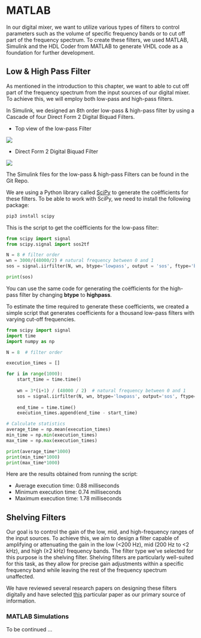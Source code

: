 # MATLAB

In our digital mixer, we want to utilize various types of filters to control parameters such as the volume of specific frequency bands or to cut off part of the frequency spectrum. To create these filters, we used MATLAB, Simulink and the HDL Coder from MATLAB to generate VHDL code as a foundation for further development.

## Low & High Pass Filter

As mentioned in the introduction to this chapter, we want to able to cut off part of the frequency spectrum from the input sources of our digital mixer. To achieve this, we will employ both low-pass and high-pass filters.

In Simulink, we designed an 8th order low-pass & high-pass filter by using a Cascade of four Direct Form 2 Digital Biquad Filters.

* Top view of the low-pass Filter
<img src="/img/low_pass_filter.png"/>

* Direct Form 2 Digital Biquad Filter
<img src="/img/direct_form_2_digital_biquad_filter.png"/>

The Simulink files for the low-pass & high-pass Filters can be found in the Git Repo.

We are using a Python library called [SciPy](https://docs.scipy.org/doc/scipy/index.html) to generate the coëfficients for these filters. To be able to work with SciPy, we need to install the following package:
```bash
pip3 install scipy
```

This is the script to get the coëfficients for the low-pass filter:
```python
from scipy import signal
from scipy.signal import sos2tf

N = 8 # filter order
wn = 3000/(48000/2) # natural frequency between 0 and 1
sos = signal.iirfilter(N, wn, btype='lowpass', output = 'sos', ftype='butter')

print(sos)
```
You can use the same code for generating the coëfficients for the high-pass filter by changing **btype** to **highpass**.

To estimate the time required to generate these coefficients, we created a simple script that generates coefficients for a thousand low-pass filters with varying cut-off frequencies.

```python
from scipy import signal
import time
import numpy as np

N = 8  # filter order

execution_times = []

for i in range(1000):
    start_time = time.time()
    
    wn = 3*(i+1) / (48000 / 2)  # natural frequency between 0 and 1
    sos = signal.iirfilter(N, wn, btype='lowpass', output='sos', ftype='butter')
    
    end_time = time.time()
    execution_times.append(end_time - start_time)

# Calculate statistics
average_time = np.mean(execution_times)
min_time = np.min(execution_times)
max_time = np.max(execution_times)

print(average_time*1000)
print(min_time*1000)
print(max_time*1000)
```

Here are the results obtained from running the script:
 * Average execution time: 0.88 milliseconds
 * Minimum execution time: 0.74 milliseconds
 * Maximum execution time: 1.78 milliseconds


## Shelving Filters

Our goal is to control the gain of the low, mid, and high-frequency ranges of the input sources. To achieve this, we aim to design a filter capable of amplifying or attenuating the gain in the low (<200 Hz), mid (200 Hz to <2 kHz), and high (≥2 kHz) frequency bands. The filter type we've selected for this purpose is the shelving filter. Shelving filters are particularly well-suited for this task, as they allow for precise gain adjustments within a specific frequency band while leaving the rest of the frequency spectrum unaffected.

We have reviewed several research papers on designing these filters digitally and have selected [this](https://www.eurasip.org/Proceedings/Eusipco/Eusipco2006/papers/1568980789.pdf) particular paper as our primary source of information.

### MATLAB Simulations
To be continued ...